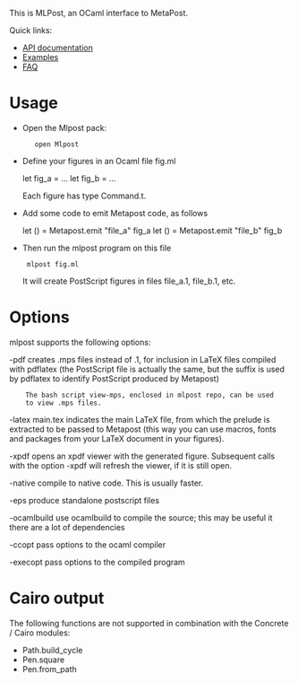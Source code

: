 
This is MLPost, an OCaml interface to MetaPost.

Quick links:
* [API documentation](http://backtracking.github.io/mlpost/)
* [Examples](http://mlpost.lri.fr/examples/)
* [FAQ](../blob/master/FAQ)

# Usage

* Open the Mlpost pack:

         open Mlpost

* Define your figures in an Ocaml file fig.ml

	 let fig_a = ...
	 let fig_b = ...

  Each figure has type Command.t.

* Add some code to emit Metapost code, as follows


	let () = Metapost.emit "file_a" fig_a
	let () = Metapost.emit "file_b" fig_b

* Then run the mlpost program on this file

       mlpost fig.ml

  It will create PostScript figures in files file_a.1, file_b.1, etc.


# Options

mlpost supports the following options:

-pdf
	creates .mps files instead of .1, for inclusion in LaTeX files
	compiled with pdflatex (the PostScript file is actually the
	same, but the suffix is used by pdflatex to identify
	PostScript produced by Metapost)

        The bash script view-mps, enclosed in mlpost repo, can be used
        to view .mps files.

-latex main.tex
        indicates the main LaTeX file, from which the prelude is
        extracted to be passed to Metapost (this way you can use
        macros, fonts and packages from your LaTeX document in your
        figures).

-xpdf
        opens an xpdf viewer with the generated figure. Subsequent calls with
        the option -xpdf will refresh the viewer, if it is still open.

-native
        compile to native code. This is usually faster.

-eps
        produce standalone postscript files

-ocamlbuild
        use ocamlbuild to compile the source; this may be useful it there are
        a lot of dependencies

-ccopt <options>
        pass options to the ocaml compiler

-execopt <options>
        pass options to the compiled program


# Cairo output

The following functions are not supported in combination with the Concrete /
Cairo modules:

* Path.build_cycle
* Pen.square
* Pen.from_path
